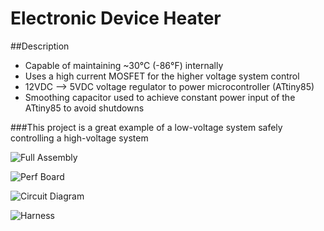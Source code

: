 # Electronic Device Heater

##Description
- Capable of maintaining ~30°C (-86°F) internally
- Uses a high current MOSFET for the higher voltage system control
- 12VDC --> 5VDC voltage regulator to power microcontroller (ATtiny85)
- Smoothing capacitor used to achieve constant power input of the ATtiny85 to avoid shutdowns

###This project is a great example of a low-voltage system safely controlling a high-voltage system 

![Full Assembly](https://github.com/Alaan-i/Electronic-Device-Heater/assets/56492620/fd06846f-9d3c-40de-a13a-228505ecf45d)

![Perf Board](https://github.com/Alaan-i/Electronic-Device-Heater/assets/56492620/17617191-691f-4e45-8f40-ad64eeabf2f2)

![Circuit Diagram](https://github.com/Alaan-i/Electronic-Device-Heater/assets/56492620/04293f8e-652d-4417-9eb4-b3bf4333a12a)

![Harness](https://github.com/Alaan-i/Electronic-Device-Heater/assets/56492620/2803944d-5698-4274-a96d-a2601f7a0ef1)
